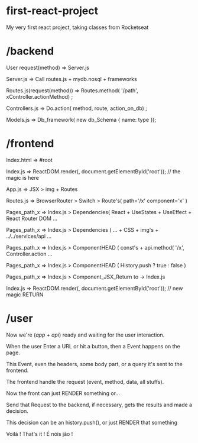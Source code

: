 # first-react-project
My very first react project, taking classes from Rocketseat

# /backend
User request(method)        =>      Server.js

Server.js                   =>      Call routes.js + mydb.nosql + frameworks

Routes.js(request(method))  =>      Routes.method( '/path', xController.actionMethod) ;

Controllers.js              =>      Do.action( method, route, action_on_db) ;

Models.js                   =>      Db_framework( new db_Schema { name: type });

# /frontend

Index.html                  =>      #root

Index.js                    =>      ReactDOM.render(<App />, document.getElementById('root')); // the magic is here

App.js                      =>      JSX > img + Routes
  
Routes.js                   =>      BrowserRouter > Switch > Route's( path='/x' component='x' )

Pages_path_x                =>      Index.js > Dependencies( React + UseStates + UseEffect + React Router DOM ...

Pages_path_x                =>      Index.js > Dependencies ( ... + CSS + img's + ../../services/api ...

Pages_path_x                =>      Index.js > ComponentHEAD ( const's + api.method( '/x', Controller.action ...

Pages_path_x                =>      Index.js > ComponentHEAD ( History.push ? true : false )

Pages_path_x                =>      Index.js > Component_JSX_Return <JSX /> to -> Index.js

Index.js                    =>      ReactDOM.render(<App />, document.getElementById('root')); // new magic RETURN

# /user

Now we're (_app + api_) ready and waiting for the user interaction.

When the user Enter a URL or hit a button, then a Event happens on the page.

This Event, even the headers, some body part, or a query it's sent to the frontend.

The frontend handle the request (event, method, data, all stuffs).

Now the front can just RENDER something or...

Send that Request to the backend, if necessary, gets the results and made a decision.

This decision can be an history.push(), or just RENDER that something

Voilà ! That's it ! É nóis jão !
